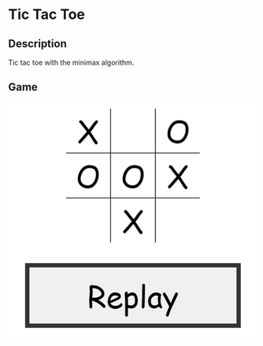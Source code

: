 # Tic Tac Toe

## Description
Tic tac toe with the minimax algorithm.

## Game
![ticTacToe](https://github.com/newmat123/Tic-Tac-Toe/blob/master/ticTacToe.png?raw=true)
